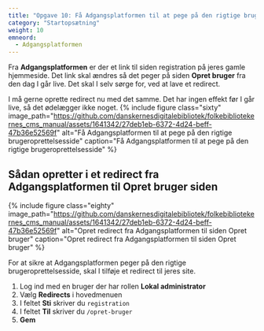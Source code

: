 ```yaml
---
title: "Opgave 10: Få Adgangsplatformen til at pege på den rigtige brugeroprettelsesside"
category: "Startopsætning"
weight: 10
emneord:
  - Adgangsplatformen
---
```

Fra **Adgangsplatformen** er der et link til siden registration på jeres gamle hjemmeside. Det link skal ændres så det peger på siden **Opret bruger** fra den dag I går live. Det skal I selv sørge for, ved at lave et redirect. 

I må gerne oprette redirect nu med det samme. Det har ingen effekt før I går live, så det ødelægger ikke noget.
{% include figure class="sixty" image_path="https://github.com/danskernesdigitalebibliotek/folkebibliotekernes_cms_manual/assets/1641342/27deb1eb-6372-4d24-beff-47b36e52569f" alt="Få Adgangsplatformen til at pege på den rigtige brugeroprettelsesside" caption="Få Adgangsplatformen til at pege på den rigtige brugeroprettelsesside" %}

## Sådan opretter i et redirect fra Adgangsplatformen til Opret bruger siden
{% include figure class="eighty" image_path="https://github.com/danskernesdigitalebibliotek/folkebibliotekernes_cms_manual/assets/1641342/27deb1eb-6372-4d24-beff-47b36e52569f" alt="Opret redirect fra Adgangsplatformen til siden Opret bruger" caption="Opret redirect fra Adgangsplatformen til siden Opret bruger" %}

For at sikre at Adgangsplatformen peger på den rigtige brugeroprettelsesside, skal I tilføje et redirect til jeres site.
1. Log ind med en bruger der har rollen **Lokal administrator**
2.	Vælg **Redirects** i hovedmenuen
3.	I feltet **Sti** skriver du `registration`
4.	I feltet **Til** skriver du `/opret-bruger`
5.	**Gem**

